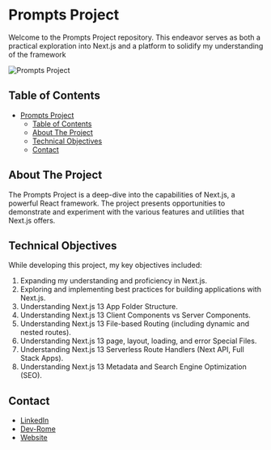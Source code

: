 # Prompts Project

Welcome to the Prompts Project repository. This endeavor serves as both a practical exploration into Next.js and a platform to solidify my understanding of the framework

![Prompts Project](./public/assets/images/prompts.png)

## Table of Contents

- [Prompts Project](#prompts-project)
  - [Table of Contents](#table-of-contents)
  - [About The Project](#about-the-project)
  - [Technical Objectives](#technical-objectives)
  - [Contact](#contact)

## About The Project

The Prompts Project is a deep-dive into the capabilities of Next.js, a powerful React framework. The project presents opportunities to demonstrate and experiment with the various features and utilities that Next.js offers.

## Technical Objectives

While developing this project, my key objectives included:

1. Expanding my understanding and proficiency in Next.js.
2. Exploring and implementing best practices for building applications with Next.js.
3. Understanding Next.js 13 App Folder Structure.
4. Understanding Next.js 13 Client Components vs Server Components.
5. Understanding Next.js 13 File-based Routing (including dynamic and nested routes).
6. Understanding Next.js 13 page, layout, loading, and error Special Files.
7. Understanding Next.js 13 Serverless Route Handlers (Next API, Full Stack Apps).
8. Understanding Next.js 13 Metadata and Search Engine Optimization (SEO).

## Contact

- [LinkedIn](https://www.linkedin.com/in/jerome-haynes/)
- [Dev-Rome](https://github.com/dev-rome)
- [Website](https://jeromehaynes.com/)
